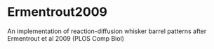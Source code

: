 # Ermentrout2009
An implementation of reaction-diffusion whisker barrel patterns after Ermentrout et al 2009 (PLOS Comp Biol)
